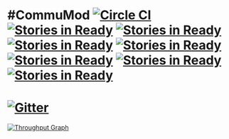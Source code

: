 #CommuMod [![Circle CI](https://circleci.com/gh/KaminoCoding/CommuMod.svg?style=svg)](https://circleci.com/gh/KaminoCoding/CommuMod) [![Stories in Ready](https://badge.waffle.io/KaminoCoding/CommuMod.png?label=ready&title=Ready)](https://waffle.io/KaminoCoding/CommuMod) [![Stories in Ready](https://badge.waffle.io/KaminoCoding/CommuMod.png?label=in%20progress&title=In%20Progress)](https://waffle.io/KaminoCoding/CommuMod) [![Stories in Ready](https://badge.waffle.io/KaminoCoding/CommuMod.png?label=Done&title=Done)](https://waffle.io/KaminoCoding/CommuMod) [![Stories in Ready](https://badge.waffle.io/KaminoCoding/CommuMod.png?label=Backlog&title=Backlog)](https://waffle.io/KaminoCoding/CommuMod) [![Stories in Ready](https://badge.waffle.io/KaminoCoding/CommuMod.png?label=Bugs&title=Bugs)](https://waffle.io/KaminoCoding/CommuMod) [![Stories in Ready](https://badge.waffle.io/KaminoCoding/CommuMod.png?label=Enhancements&title=Enhancements)](https://waffle.io/KaminoCoding/CommuMod) [![Stories in Ready](https://badge.waffle.io/KaminoCoding/CommuMod.png?label=New%20Features&title=New%20Features)](https://waffle.io/KaminoCoding/CommuMod)
=====

[![Gitter](https://badges.gitter.im/Join%20Chat.svg)](https://gitter.im/Cyb3rWarri0r8/CommuMod?utm_source=badge&utm_medium=badge&utm_campaign=pr-badge&utm_content=badge)
====
[![Throughput Graph](https://graphs.waffle.io/KaminoCoding/CommuMod/throughput.svg)](https://waffle.io/KaminoCoding/CommuMod/metrics)

